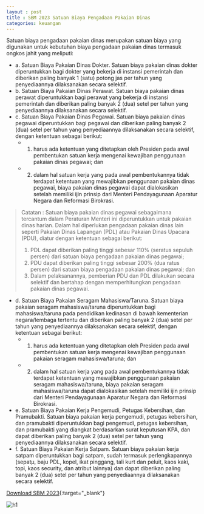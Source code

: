 ```yaml
---
layout : post
title : SBM 2023 Satuan Biaya Pengadaan Pakaian Dinas
categories: keuangan
---
```


Satuan biaya pengadaan pakaian dinas merupakan satuan biaya yang digunakan untuk kebutuhan biaya pengadaan pakaian dinas termasuk
ongkos jahit yang meliputi:
- a. Satuan Biaya Pakaian Dinas Dokter. Satuan biaya pakaian dinas dokter diperuntukkan bagi dokter yang bekerja di instansi pemerintah dan diberikan paling banyak 1 (satu) potong jas per tahun yang penyediaannya dilaksanakan secara selektif.
- b. Satuan Biaya Pakaian Dinas Perawat. Satuan biaya pakaian dinas perawat diperuntukkan bagi perawat
yang bekerja di instansi pemerintah dan diberikan paling banyak 2 (dua) setel per tahun yang penyediaannya dilaksanakan secara selektif.
- c. Satuan Biaya Pakaian Dinas Pegawai. Satuan biaya pakaian dinas pegawai diperuntukkan bagi pegawai dan diberikan paling banyak 2 (dua) setel per tahun yang penyediaannya dilaksanakan secara selektif, dengan ketentuan sebagai berikut:
   - 1) harus ada ketentuan yang ditetapkan oleh Presiden pada awal pembentukan satuan kerja mengenai kewajiban penggunaan pakaian dinas pegawai; dan
   - 2) dalam hal satuan kerja yang pada awal pembentukannya tidak terdapat ketentuan yang mewajibkan penggunaan pakaian dinas pegawai, biaya pakaian dinas pegawai dapat dialokasikan setelah memiliki ijin prinsip dari Menteri Pendayagunaan Aparatur Negara dan Reformasi Birokrasi.

> Catatan : Satuan biaya pakaian dinas pegawai sebagaimana tercantum dalam Peraturan Menteri ini diperuntukkan untuk pakaian dinas harian. Dalam hal diperlukan pengadaan pakaian dinas lain seperti Pakaian Dinas Lapangan (PDL) atau Pakaian Dinas Upacara (PDU), diatur dengan ketentuan sebagai berikut:
> 1. PDL dapat diberikan paling tinggi sebesar 110% (seratus sepuluh persen) dari satuan biaya pengadaan pakaian dinas pegawai;
> 2. PDU dapat diberikan paling tinggi sebesar 200% (dua ratus persen) dari satuan biaya pengadaan pakaian dinas pegawai; dan
> 3. Dalam pelaksanannya, pemberian PDU dan PDL dilakukan secara selektif dan bertahap dengan memperhitungkan pengadaan pakaian dinas pegawai.

- d. Satuan Biaya Pakaian Seragam Mahasiswa/Taruna. Satuan biaya pakaian seragam mahasiswa/taruna diperuntukkan bagi mahasiswa/taruna pada pendidikan kedinasan di bawah kementerian negara/lembaga tertentu dan diberikan paling banyak 2 (dua) setel per tahun yang penyediaannya dilaksanakan secara selektif, dengan ketentuan sebagai berikut:
   - 1) harus ada ketentuan yang ditetapkan oleh Presiden pada awal pembentukan satuan kerja mengenai kewajiban penggunaan pakaian seragam mahasiswa/taruna; dan
   - 2) dalam hal satuan kerja yang pada awal pembentukannya tidak terdapat ketentuan yang mewajibkan penggunaan pakaian seragam mahasiswa/taruna, biaya pakaian seragam mahasiswa/taruna dapat dialokasikan setelah memiliki ijin prinsip dari Menteri Pendayagunaan Aparatur Negara dan Reformasi Birokrasi.
- e. Satuan Biaya Pakaian Kerja Pengemudi, Petugas Kebersihan, dan Pramubakti. Satuan biaya pakaian kerja pengemudi, petugas kebersihan, dan pramubakti diperuntukkan bagi pengemudi, petugas kebersihan, dan pramubakti yang diangkat berdasarkan surat keputusan KPA, dan dapat diberikan paling banyak 2 (dua) setel per tahun yang penyediaannya dilaksanakan secara selektif.
- f. Satuan Biaya Pakaian Kerja Satpam. Satuan biaya pakaian kerja satpam diperuntukkan bagi satpam, sudah termasuk perlengkapannya (sepatμ, baju PDL, kopel, ikat pinggang, tali kurt dan peluit, kaos kaki, topi, kaos security, dan atribut lainnya) dan dapat diberikan paling banyak 2 (dua) setel per tahun yang penyediaannya dilaksanakan secara selektif.


[Download SBM 2023](https://f005.backblazeb2.com/file/SBM2023/SBM_2023.pdf){:target="_blank"}

![h1](https://f005.backblazeb2.com/file/SBM2023/SBM_2023_page-0041.jpg)
